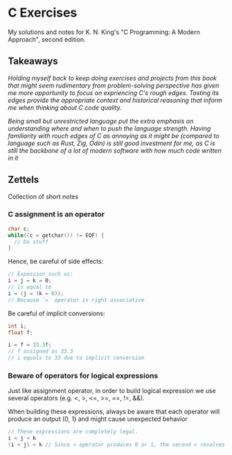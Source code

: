 # C Exercises

My solutions and notes for K. N. King's "C Programming: A Modern Approach", second edition.

## Takeaways

_Holding myself back to keep doing exercises and projects from this book that might seem rudimentary from problem-solving perspective has given me more opportunity to focus on expriencing C's rough edges. Tasting its edges provide the appropriate context and historical reasoning that inform me when thinking about C code quality._

_Being small but unrestricted language put the extra emphasis on understanding where and when to push the language strength. Having familiarity with rouch edges of C as annoying as it might be (compared to language such as Rust, Zig, Odin) is still good investment for me, as C is still the backbone of a lot of modern software with how much code written in it_

## Zettels

Collection of short notes

### C assignment is an operator
```c
char c;
while((c = getchar()) != EOF) {
  // Do stuff
}
```
Hence, be careful of side effects:
```c
// Expession such as:
i = j = k = O;
// is equal to
i = (j = (k = 0));
// Because `=` operator is right associative
```
Be careful of implicit conversions:
```c
int i;
float f;

i = f = 33.3f;
// f assigned as 33.3
// i equals to 33 due to implicit conversion
```

### Beware of operators for logical expressions

Just like assignment operator, in order to build logical expression we use several operators (e.g. <, >, <=, >=, ==, !=, &&).

When building these expressions, always be aware that each operator will produce an output (0, 1) and might cause unexpected behavior

```c
// These expressions are completely legal.
i < j < k
(i < j) < k // Since < operator produces 0 or 1, the second < resolves into 1 < k;
```
